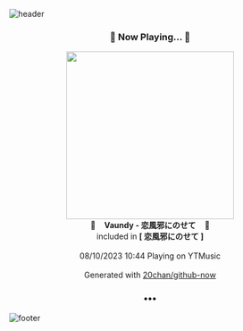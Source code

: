 ![header](https://capsule-render.vercel.app/api?type=wave&height=170&section=header&fontColor=090707&fontAlignX=45&fontAlignY=65&fontSize=100)

<h3 align="center">🎵 Now Playing... 🎵</h3>
<p align="center">
  <a href="https://music.youtube.com/watch?v=6aP_zJ21Jmw">
    <img width="300" src="https://lh3.googleusercontent.com/dFwYfIFmiTAKcNvylswwQ9VaCTSmgz6NbwbIklgw0BxAUjSS8aE_B0T_yXjSH3b7GaFVwx7nuO7Kjg">
  </a>
  <br>
  🎵&nbsp&nbsp&nbsp <b>Vaundy - 恋風邪にのせて</b> &nbsp&nbsp&nbsp🎵
  <br>
  included in <b>[ 恋風邪にのせて ]</b>
  
  <br />
  <br />
  08/10/2023 10:44 Playing on YTMusic
  <br />
  <br />
  Generated with <a href="https://github.com/20chan/github-now">20chan/github-now</a>
</p>

<h3 align="center">•••</h3>

![footer](https://capsule-render.vercel.app/api?type=wave&height=150&section=footer)
